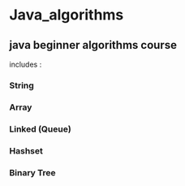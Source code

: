 # Java_algorithms
## java beginner algorithms course
includes : 
### String
### Array
### Linked (Queue)
### Hashset
### Binary Tree
